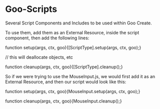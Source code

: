 Goo-Scripts
===========

Several Script Components and Includes to be used within Goo Create.

To use them, add them as an External Resource, inside the script component, then add the following lines:

function setup(args, ctx, goo){[ScriptType].setup(args, ctx, goo);}

// this will deallocate objects, etc

function cleanup(args, ctx, goo){[ScriptType].cleanup();}

So if we were trying to use the MouseInput.js, we would first add it as an External Resource, and then our script would look like this:

function setup(args, ctx, goo){MouseInput.setup(args, ctx, goo);}

function cleanup(args, ctx, goo){MouseInput.cleanup();}
